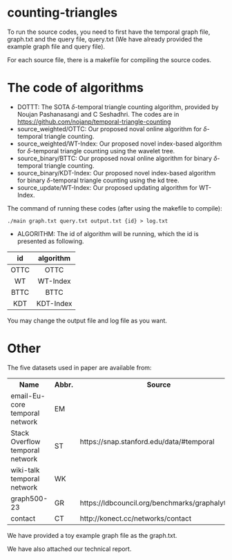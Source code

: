 # counting-triangles

To run the source codes, you need to first have the temporal graph file, graph.txt and the query file, query.txt (We have already provided the example graph file and query file). 

For each source file, there is a makefile for compiling the source codes.

# The code of algorithms
* DOTTT: The SOTA $\delta$-temporal triangle counting algorithm, provided by Noujan Pashanasangi and C Seshadhri. The codes are in https://github.com/nojanp/temporal-triangle-counting
* source_weighted/OTTC: Our proposed noval online algorithm for $\delta$-temporal triangle counting.
* source_weighted/WT-Index: Our proposed novel index-based algorithm for $\delta$-temporal triangle counting using the wavelet tree.
* source_binary/BTTC: Our proposed noval online algorithm for binary $\delta$-temporal triangle counting.
* source_binary/KDT-Index: Our proposed novel index-based algorithm for binary $\delta$-temporal triangle counting using the kd tree.
* source_update/WT-Index: Our proposed updating algorithm for WT-Index.

The command of running these codes (after using the makefile to compile):

```
./main graph.txt query.txt output.txt {id} > log.txt
```

* ALGORITHM:
The id of algorithm will be running, which the id is presented as following.

|id|algorithm|
| :----: | :----: |
|OTTC|OTTC|
|WT|WT-Index|
|BTTC|BTTC|
|KDT|KDT-Index|

You may change the output file and log file as you want.

# Other
The five datasets used in paper are available from:

<div style="text-align:center">
    <table>
        <tbody>
        <tr>
            <th>Name</th>
            <th>Abbr.</th>
            <th>Source</th>
        </tr>
        <tr>
            <td>email-Eu-core temporal network</td>
            <td>EM</td>
            <td rowspan="3">https://snap.stanford.edu/data/#temporal</td>
        </tr>
        <tr>
            <td>Stack Overflow temporal network</td>
            <td>ST</td>
        </tr>
        <tr>
            <td>wiki-talk temporal network</td>
            <td>WK</td>
        </tr>
        <tr>
            <td>graph500-23</td>
            <td>GR</td>
            <td>https://ldbcouncil.org/benchmarks/graphalytics/</td>
        </tr>
        <tr>
            <td>contact</td>
            <td>CT</td>
            <td>http://konect.cc/networks/contact</td>
        </tr>
        </tbody>
    </table>
</div>

We have provided a toy example graph file as the graph.txt.

We have also attached our technical report.
